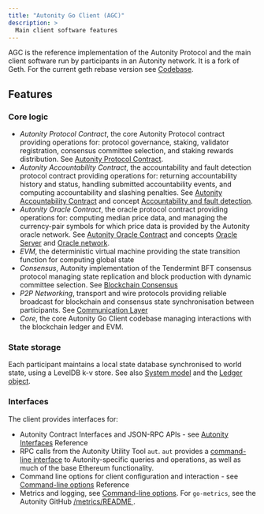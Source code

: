 ```yaml
---
title: "Autonity Go Client (AGC)"
description: >
  Main client software features
---
```


AGC is the reference implementation of the Autonity Protocol and the main client software run by participants in an Autonity network. It is a fork of Geth. For the current geth rebase version see [Codebase](/reference/codebase/).

## Features

### Core logic

- _Autonity Protocol Contract_, the core Autonity Protocol contract providing operations for: protocol governance, staking, validator registration, consensus committee selection, and staking rewards distribution. See [Autonity Protocol Contract](/concepts/architecture/#autonity-protocol-contract).
- _Autonity Accountability Contract_, the accountability and fault detection protocol contract providing operations for: returning accountability history and status, handling submitted accountability events, and computing accountability and slashing penalties. See [Autonity Accountability Contract](/concepts/architecture/#autonity-accountability-contract) and concept [Accountability and fault detection](/concepts/accountability/).
- _Autonity Oracle Contract_, the oracle protocol contract providing operations for: computing median price data, and managing the currency-pair symbols for which price data is provided by the Autonity oracle network. See [Autonity Oracle Contract](/concepts/architecture/#autonity-oracle-contract) and concepts [Oracle Server](/concepts/oracle-server/) and [Oracle network](/concepts/oracle-network/).
- _EVM_, the deterministic virtual machine providing the state transition function for computing global state
- _Consensus_, Autonity implementation of the  Tendermint BFT consensus protocol managing state replication and block production with dynamic committee selection. See [Blockchain Consensus](/concepts/architecture/#blockchain-consensus)
- _P2P Networking_, transport and wire protocols providing reliable broadcast for blockchain and consensus state synchronisation between participants. See [Communication Layer](/concepts/architecture/#communication-layer)
- _Core_, the core Autonity Go Client codebase managing interactions with the blockchain ledger and EVM.

### State storage
Each participant maintains a local state database synchronised to world state, using a LevelDB k-v store. See also [System model](/concepts/system-model/) and the [Ledger object](/concepts/system-model/#the-ledger-object). 

### Interfaces
The client provides interfaces for:

- Autonity Contract Interfaces and JSON-RPC APIs - see [Autonity Interfaces](/reference/api/) Reference
- RPC calls from the Autonity Utility Tool `aut`. `aut` provides a [command-line interface](/reference/cli/#command-line-facilities) to Autonity-specific queries and operations, as well as much of the base Ethereum functionality.
- Command line options for client configuration and interaction - see [Command-line options](/reference/cli/agc/#command-line-options) Reference
- Metrics and logging, see [Command-line options](/reference/cli/agc/#command-line-options). For `go-metrics`, see the Autonity GitHub [/metrics/README <i class='fas fa-external-link-alt'></i>](https://github.com/autonity/autonity/blob/master/metrics/README.md).
